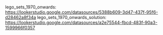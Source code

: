 lego_sets_1970_onwards: https://lookerstudio.google.com/datasources/5388b609-3d47-437f-95f6-d28462a8f34a
lego_sets_1970_onwards_solution: https://lookerstudio.google.com/datasources/a2e75544-fbcd-483f-90a3-1599966f0357
